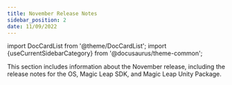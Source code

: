 ```yaml
---
title: November Release Notes
sidebar_position: 2
date: 11/09/2022
---
```


import DocCardList from '@theme/DocCardList';
import {useCurrentSidebarCategory} from '@docusaurus/theme-common';

This section includes information about the November release, including the release notes for the OS, Magic Leap SDK, and Magic Leap Unity Package.

<DocCardList items={useCurrentSidebarCategory().items}/>


